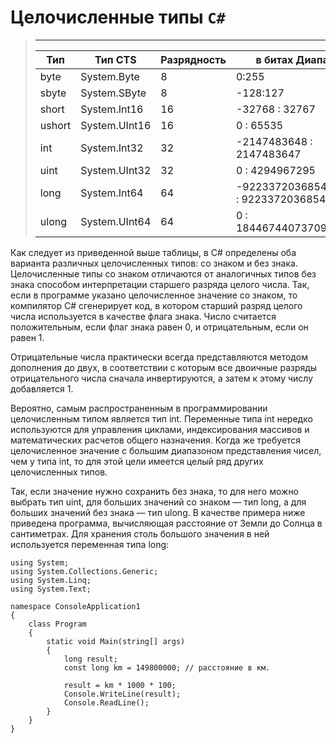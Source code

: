 # Целочисленные типы `C#`

>---------------------------------------------------
>Тип |   Тип  CTS   |     Разрядность    | в битах Диапазон
>----|----------|--------------|--------------------
>byte | System.Byte| 8 | 0:255
>sbyte| System.SByte| 8 |-128:127
>short | System.Int16 | 16| -32768 : 32767
>ushort | System.UInt16 | 16| 0 : 65535
>int | System.Int32 | 32| -2147483648 : 2147483647
>uint | System.UInt32 | 32| 0 : 4294967295
>long | System.Int64 | 64| -9223372036854775808 : 9223372036854775807
>ulong | System.UInt64 | 64 | 0 : 18446744073709551615

Как следует из приведенной выше таблицы, в C# определены оба варианта различных целочисленных типов: со знаком и без знака. Целочисленные типы со знаком отличаются от аналогичных типов без знака способом интерпретации старшего разряда целого числа. Так, если в программе указано целочисленное значение со знаком, то компилятор C# сгенерирует код, в котором старший разряд целого числа используется в качестве флага знака. Число считается положительным, если флаг знака равен 0, и отрицательным, если он равен 1.

Отрицательные числа практически всегда представляются методом дополнения до двух, в соответствии с которым все двоичные разряды отрицательного числа сначала инвертируются, а затем к этому числу добавляется 1.

Вероятно, самым распространенным в программировании целочисленным типом является тип int. Переменные типа int нередко используются для управления циклами, индексирования массивов и математических расчетов общего назначения. Когда же требуется целочисленное значение с большим диапазоном представления чисел, чем у типа int, то для этой цели имеется целый ряд других целочисленных типов.

Так, если значение нужно сохранить без знака, то для него можно выбрать тип uint, для больших значений со знаком — тип long, а для больших значений без знака — тип ulong. В качестве примера ниже приведена программа, вычисляющая расстояние от Земли до Солнца в сантиметрах. Для хранения столь большого значения в ней используется переменная типа long:

    using System;
    using System.Collections.Generic;
    using System.Linq;
    using System.Text;

    namespace ConsoleApplication1
    {
        class Program
        {
            static void Main(string[] args)
            {
                long result;
                const long km = 149800000; // расстояние в км.

                result = km * 1000 * 100;
                Console.WriteLine(result);
                Console.ReadLine();
            }
        }
    }
